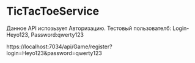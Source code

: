 # TicTacToeService

Данное API испозьзует Авторизацию. Тестовый пользователб: Login-Heyo123, Password:qwerty123

https://localhost:7034/api/Game/register?login=Heyo123&password=qwerty123
